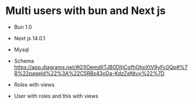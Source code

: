 # Multi users with bun and Next js
- Bun 1.0
- Next js 14.0.1
- Mysql

- Schema
  https://app.diagrams.net/#G1IOemdlITJB0DltjCgfhOhoXtV9yFc0Qp#%7B%22pageId%22%3A%22C5RBs43oDa-KdzZeNtuy%22%7D

- Roles with views
- User with roles and this with views
  
